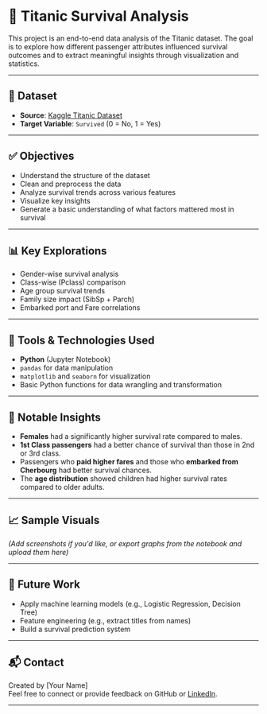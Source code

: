 # 🚢 Titanic Survival Analysis

This project is an end-to-end data analysis of the Titanic dataset. The goal is to explore how different passenger attributes influenced survival outcomes and to extract meaningful insights through visualization and statistics.

---

## 📁 Dataset

- **Source**: [Kaggle Titanic Dataset](https://www.kaggle.com/competitions/titanic/data)
- **Target Variable**: `Survived` (0 = No, 1 = Yes)

---

## ✅ Objectives

- Understand the structure of the dataset
- Clean and preprocess the data
- Analyze survival trends across various features
- Visualize key insights
- Generate a basic understanding of what factors mattered most in survival

---

## 📊 Key Explorations

- Gender-wise survival analysis
- Class-wise (Pclass) comparison
- Age group survival trends
- Family size impact (SibSp + Parch)
- Embarked port and Fare correlations

---

## 🔧 Tools & Technologies Used

- **Python** (Jupyter Notebook)
- `pandas` for data manipulation  
- `matplotlib` and `seaborn` for visualization  
- Basic Python functions for data wrangling and transformation

---

## 📌 Notable Insights

- **Females** had a significantly higher survival rate compared to males.
- **1st Class passengers** had a better chance of survival than those in 2nd or 3rd class.
- Passengers who **paid higher fares** and those who **embarked from Cherbourg** had better survival chances.
- The **age distribution** showed children had higher survival rates compared to older adults.

---

## 📈 Sample Visuals

*(Add screenshots if you'd like, or export graphs from the notebook and upload them here)*

---

## 🚀 Future Work

- Apply machine learning models (e.g., Logistic Regression, Decision Tree)
- Feature engineering (e.g., extract titles from names)
- Build a survival prediction system

---

## 📬 Contact

Created by [Your Name]  
Feel free to connect or provide feedback on GitHub or [LinkedIn](https://www.linkedin.com).

---
